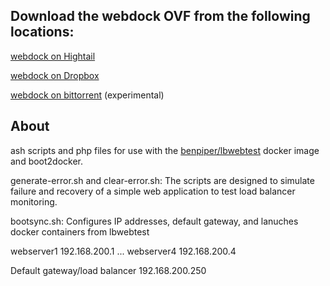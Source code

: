 <h2>Download the webdock OVF from the following locations:</h2>

<p><a href="https://www.hightail.com/download/UlRUV295eFVrWTgxWjhUQw" target="_blank">webdock on Hightail</a>
<p><a href="https://www.dropbox.com/s/o8btkuytx67gvjv/webdock.zip?dl=0" target="_blank">webdock on Dropbox
<p></a><a href="http://benpiper.com/wp-content/uploads/2014/10/webdock.torrent">webdock on bittorrent</a> (experimental)</b>

<h2>About</h2>
ash scripts and php files for use with the <a href="https://registry.hub.docker.com/u/benpiper/lbwebtest/">benpiper/lbwebtest</a> docker image and boot2docker.

generate-error.sh and clear-error.sh:
The scripts are designed to simulate failure and recovery of a simple web application to test load balancer monitoring.

bootsync.sh:
Configures IP addresses, default gateway, and lanuches docker containers from lbwebtest

webserver1	192.168.200.1
...
webserver4	192.168.200.4

Default gateway/load balancer	192.168.200.250
